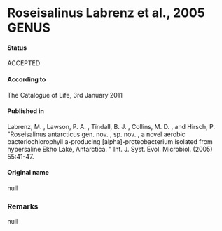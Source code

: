 # Roseisalinus Labrenz et al., 2005 GENUS

#### Status
ACCEPTED

#### According to
The Catalogue of Life, 3rd January 2011

#### Published in
Labrenz, M. , Lawson, P. A. , Tindall, B. J. , Collins, M. D. , and Hirsch, P. "Roseisalinus antarcticus gen. nov. , sp. nov. , a novel aerobic bacteriochlorophyll a-producing [alpha]-proteobacterium isolated from hypersaline Ekho Lake, Antarctica. " Int. J. Syst. Evol. Microbiol. (2005) 55:41-47.

#### Original name
null

### Remarks
null
